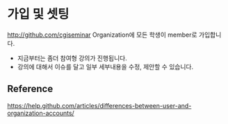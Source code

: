 # 가입 및 셋팅

http://github.com/cgiseminar Organization에 모든 학생이 member로 가입합니다.

- 지금부터는 좀더 참여형 강의가 진행됩니다.
- 강의에 대해서 이슈를 달고 일부 세부내용을 수정, 제안할 수 있습니다.

## Reference
https://help.github.com/articles/differences-between-user-and-organization-accounts/
